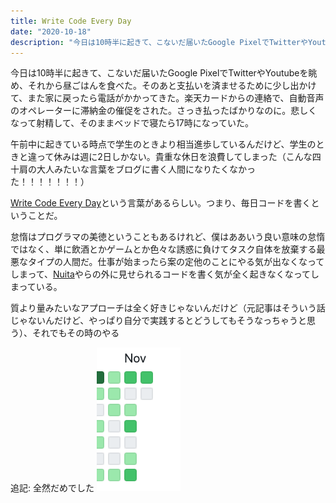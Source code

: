 ```yaml
---
title: Write Code Every Day
date: "2020-10-18"
description: "今日は10時半に起きて、こないだ届いたGoogle PixelでTwitterやYoutubeを眺め、それから昼ごはんを食べた。"
---
```


今日は10時半に起きて、こないだ届いたGoogle PixelでTwitterやYoutubeを眺め、それから昼ごはんを食べた。そのあと支払いを済ませるために少し出かけて、また家に戻ったら電話がかかってきた。楽天カードからの連絡で、自動音声のオペレーターに滞納金の催促をされた。さっき払ったばかりなのに。悲しくなって射精して、そのままベッドで寝たら17時になっていた。

午前中に起きている時点で学生のときより相当進歩しているんだけど、学生のときと違って休みは週に2日しかない。貴重な休日を浪費してしまった（こんな四十肩の大人みたいな言葉をブログに書く人間になりたくなかった！！！！！！！）

[Write Code Every Day](https://johnresig.com/blog/write-code-every-day/)という言葉があるらしい。つまり、毎日コードを書くということだ。

怠惰はプログラマの美徳ということもあるけれど、僕はああいう良い意味の怠惰ではなく、単に飲酒とかゲームとか色々な誘惑に負けてタスク自体を放棄する最悪なタイプの人間だ。仕事が始まったら案の定他のことにやる気が出なくなってしまって、[Nuita](https://nuita.net/)やらの外に見せられるコードを書く気が全く起きなくなってしまっている。

質より量みたいなアプローチは全く好きじゃないんだけど（元記事はそういう話じゃないんだけど、やっぱり自分で実践するとどうしてもそうなっちゃうと思う）、それでもその時のやる

追記: 全然だめでした
![image](../../assets/wced/kusa.png)

